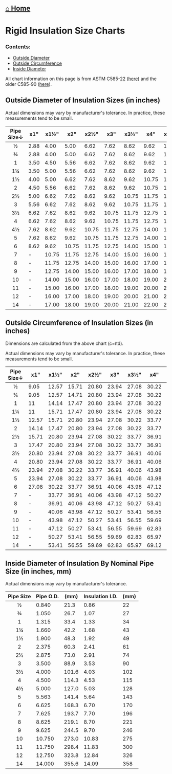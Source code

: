  [⌂ Home](README.md)
----------
 
 # Rigid Insulation Size Charts

### Contents:
- [Outside Diameter](#outside-diameter-of-insulation-sizes-in-inches)
- [Outside Circumference](#outside-circumference-of-insulation-sizes-in-inches)
- [Inside Diameter](#inside-diameter-of-insulation-by-nominal-pipe-size-in-inches-mm)

All chart information on this page is from ASTM C585-22 ([here](https://store.astm.org/c0585-22.html)) and the older C585-90 ([here](https://dl.azmanco.com/standards/ASTM-C/ASTM-C-Series-Full/C/C585.pdf)).

## Outside Diameter of Insulation Sizes (in inches)

Actual dimensions may vary by manufacturer's tolerance. In practice, these measurements tend to be small.

|Pipe Size↓|x1"|x1½"|x2"|x2½"|x3"|x3½"|x4"|x4½"|x5"|
|:---:|---|---|---|---|---|---|---|---|---|
|½ |2.88 |4.00 |5.00 |6.62 |7.62 |8.62 |9.62 |10.75 |11.75
|¾ |2.88 |4.00 |5.00 |6.62 |7.62 |8.62 |9.62 |10.75 |11.75
|1 |3.50 |4.50 |5.56 |6.62 |7.62 |8.62 |9.62 |10.75 |11.75
|1¼ |3.50 |5.00 |5.56 |6.62 |7.62 |8.62 |9.62 |10.75 |11.75
|1½ |4.00 |5.00 |6.62 |7.62 |8.62 |9.62 |10.75 |11.75 |12.75
|2 |4.50 |5.56 |6.62 |7.62 |8.62 |9.62 |10.75 |11.75 |12.75
|2½ |5.00 |6.62 |7.62 |8.62 |9.62 |10.75 |11.75 |12.75 |14.00
|3 |5.56 |6.62 |7.62 |8.62 |9.62 |10.75 |11.75 |12.75 |14.00
|3½ |6.62 |7.62 |8.62 |9.62 |10.75 |11.75 |12.75 |12.75 |14.00
4 |6.62 |7.62 |8.62 |9.62 |10.75 |11.75 |12.75 |14.00 |15.00
4½ |7.62 |8.62 |9.62 |10.75 |11.75 |12.75 |14.00 |14.00 |15.00
5 |7.62 |8.62 |9.62 |10.75 |11.75 |12.75 |14.00 |15.00 |16.00
6 |8.62 |9.62 |10.75 |11.75 |12.75 |14.00 |15.00 |16.00 |17.00
7 |- |10.75 |11.75 |12.75 |14.00 |15.00 |16.00 |17.00 |18.00
8 |- |11.75 |12.75 |14.00 |15.00 |16.00 |17.00 |18.00 |19.00
9 |- | 12.75 |14.00 |15.00 |16.00 |17.00 |18.00 |19.00 |20.00
10 |- | 14.00 |15.00 |16.00 |17.00 |18.00 |19.00 |20.00 |21.00
11 |- | 15.00 |16.00 |17.00 |18.00 |19.00 |20.00 |21.00 |22.00
12 |- | 16.00 |17.00 |18.00 |19.00 |20.00 |21.00 |22.00 |23.00
14 |- | 17.00 |18.00 |19.00 |20.00 |21.00 |22.00 |23.00 |24.00

## Outside Circumference of Insulation Sizes (in inches)

Dimensions are calculated from the above chart (c=πd).

Actual dimensions may vary by manufacturer's tolerance. In practice, these measurements tend to be small.

|Pipe Size↓|x1"|x1½"|x2"|x2½"|x3"|x3½"|x4"|x4½"|x5"|
|:---:|---|---|---|---|---|---|---|---|---|
|½ |9.05 |12.57 |15.71 |20.80 |23.94 |27.08 |30.22 |33.77 |36.91
|¾ |9.05 |12.57 |14.71 |20.80 |23.94 |27.08 |30.22 |33.77 |36.91
|1 |11 |14.14 |17.47 |20.80 |23.94 |27.08 |30.22 |33.77 |36.91
|1¼ |11 |15.71 |17.47 |20.80 |23.94 |27.08 |30.22 |33.77 |36.91
|1½ |12.57 |15.71 |20.80 |23.94 |27.08 |30.22 |33.77 |36.91 |40.06
|2 |14.14 |17.47 |20.80 |23.94 |27.08 |30.22 |33.77 |36.91 |40.06
|2½ |15.71 |20.80 |23.94 |27.08 |30.22 |33.77 |36.91 |40.06 |43.98
|3 |17.47 |20.80 |23.94 |27.08 |30.22 |33.77 |36.91 |40.06 |43.98
|3½ |20.80 |23.94 |27.08 |30.22 |33.77 |36.91 |40.06 |40.06 |43.98
4 |20.80 |23.94 |27.08 |30.22 |33.77 |36.91 |40.06 |43.98 |47.12
4½ |23.94 |27.08 |30.22 |33.77 |36.91 |40.06 |43.98 |43.98 |47.12
5 |23.94 |27.08 |30.22 |33.77 |36.91 |40.06 |43.98 |47.12 |50.27
6 |27.08 |30.22 |33.77 |36.91 |40.06 |43.98 |47.12 |50.27 |53.41
7 |- |33.77 |36.91 |40.06 |43.98 |47.12 |50.27 |53.41 |56.55
8 |- |36.91 |40.06 |43.98 |47.12 |50.27 |53.41 |56.55 |59.69
9 |- |40.06 |43.98 |47.12 |50.27 |53.41 |56.55 |59.69 |62.83
10 |- |43.98 |47.12 |50.27 |53.41 |56.55 |59.69 |62.83 |65.97
11 |- |47.12 |50.27 |53.41 |56.55 |59.69 |62.83 |65.97 |69.12
12 |- |50.27 |53.41 |56.55 |59.69 |62.83 |65.97 |69.12 |72.26
14 |- |53.41 |56.55 |59.69 |62.83 |65.97 |69.12 |72.26 |75.40

## Inside Diameter of Insulation By Nominal Pipe Size (in inches, mm)

Actual dimensions may vary by manufacturer's tolerance.

|Pipe Size|Pipe O.D.|(mm)|Insulation I.D.|(mm)|
|:---:|---|---|---|---|
|½ |0.840 |21.3 |0.86 |22
|¾ |1.050 |26.7 |1.07 |27
|1 |1.315 |33.4 |1.33 |34
|1¼ |1.660 |42.2 |1.68 |43
|1½ |1.900 |48.3 |1.92 |49
|2 |2.375 |60.3 |2.41 |61
|2½ |2.875 |73.0 |2.91 |74
|3 |3.500 |88.9 |3.53 |90
|3½ |4.000 |101.6 |4.03 |102
|4 |4.500 |114.3 |4.53 |115
|4½ |5.000 |127.0 |5.03 |128
|5 |5.563 |141.4 |5.64 |143
|6 |6.625 |168.3 |6.70 |170
|7 |7.625 |193.7 |7.70 |196
|8 |8.625 |219.1 |8.70 |221
|9 |9.625 |244.5 |9.70 |246
|10 |10.750 |273.0 |10.83 |275
|11 |11.750 |298.4 |11.83 |300
|12 |12.750 |323.8 |12.84 |326
|14 |14.000 |355.6 |14.09 |358